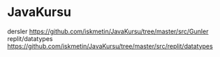 # JavaKursu
dersler
https://github.com/iskmetin/JavaKursu/tree/master/src/Gunler
 replit/datatypes
https://github.com/iskmetin/JavaKursu/tree/master/src/replit/datatypes
